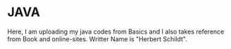 # JAVA
Here, I am uploading my java codes from Basics and I also takes reference from Book and online-sites.
Writter Name is "Herbert Schildt".
